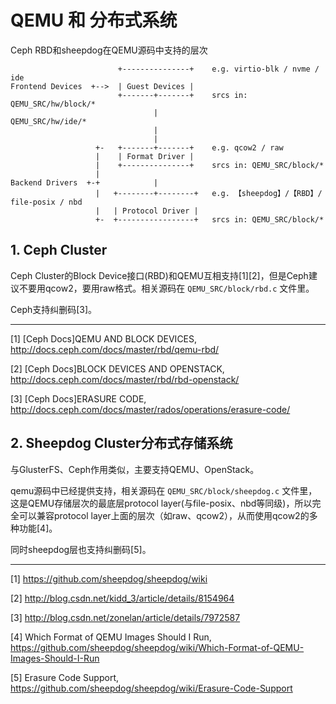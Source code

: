 # QEMU 和 分布式系统

Ceph RBD和sheepdog在QEMU源码中支持的层次

```
                        +---------------+    e.g. virtio-blk / nvme / ide
Frontend Devices  +-->  | Guest Devices |
                        +-------+-------+    srcs in: QEMU_SRC/hw/block/*
                                |                     QEMU_SRC/hw/ide/*
                                |
                                |
                   +-   +-------+-------+    e.g. qcow2 / raw
                   |    | Format Driver |
                   |    +---------------+    srcs in: QEMU_SRC/block/*
                   |
Backend Drivers  +-+            |
                   |   +--------+--------+   e.g. 【sheepdog】/【RBD】/ file-posix / nbd
                   |   | Protocol Driver |
                   +-  +-----------------+   srcs in: QEMU_SRC/block/*

```

## 1. Ceph Cluster

Ceph Cluster的Block Device接口(RBD)和QEMU互相支持[1][2]，但是Ceph建议不要用qcow2，要用raw格式。相关源码在 `QEMU_SRC/block/rbd.c` 文件里。

Ceph支持纠删码[3]。

---

[1] [Ceph Docs]QEMU AND BLOCK DEVICES, http://docs.ceph.com/docs/master/rbd/qemu-rbd/

[2] [Ceph Docs]BLOCK DEVICES AND OPENSTACK, http://docs.ceph.com/docs/master/rbd/rbd-openstack/

[3] [Ceph Docs]ERASURE CODE, http://docs.ceph.com/docs/master/rados/operations/erasure-code/



## 2. Sheepdog Cluster分布式存储系统

与GlusterFS、Ceph作用类似，主要支持QEMU、OpenStack。

qemu源码中已经提供支持，相关源码在 `QEMU_SRC/block/sheepdog.c` 文件里，这是QEMU存储层次的最底层protocol layer(与file-posix、nbd等同级)，所以完全可以兼容protocol layer上面的层次（如raw、qcow2），从而使用qcow2的多种功能[4]。

同时sheepdog层也支持纠删码[5]。

---

[1] https://github.com/sheepdog/sheepdog/wiki

[2] http://blog.csdn.net/kidd_3/article/details/8154964

[3] http://blog.csdn.net/zonelan/article/details/7972587

[4] Which Format of QEMU Images Should I Run, https://github.com/sheepdog/sheepdog/wiki/Which-Format-of-QEMU-Images-Should-I-Run

[5] Erasure Code Support, https://github.com/sheepdog/sheepdog/wiki/Erasure-Code-Support

